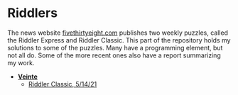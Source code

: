 # Riddlers

The news website [fivethirtyeight.com](https://fivethirtyeight.com/) publishes two weekly puzzles, called the Riddler Express and Riddler Classic. This part of the repository holds my solutions to some of the puzzles. Many have a programming element, but not all do. Some of the more recent ones also have a report summarizing my work.

- **[Veinte](Riddlers/Veinte/)**
  - [Riddler Classic, 5/14/21](https://fivethirtyeight.com/features/are-you-smarter-than-a-fourth-grader/)

